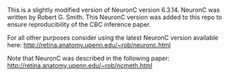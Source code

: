 This is a slightly modified version of NeuronC version 6.3.14.
NeuronC was written by Robert G. Smith.
This NeuronC version was added to this repo to ensure reproducibility of the CBC inference paper.

For all other purposes consider using the latest NeuronC version available here:
http://retina.anatomy.upenn.edu/~rob/neuronc.html

Note that NeuronC was described in the following paper:
http://retina.anatomy.upenn.edu/~rob/ncmeth.html
